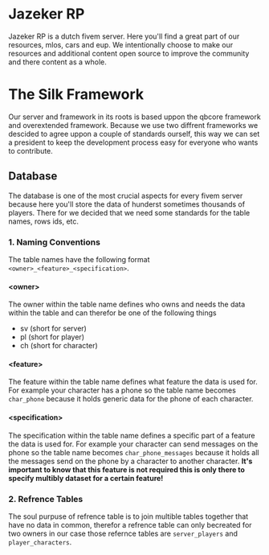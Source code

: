 # Jazeker RP

Jazeker RP is a dutch fivem server. Here you'll find a great part of our resources, mlos, cars and eup. We intentionally choose to make our resources and additional content open source to improve the community and there content as a whole.

# The Silk Framework
Our server and framework in its roots is based uppon the qbcore framework and overextended framework. Because we use two diffrent frameworks we descided to agree uppon a couple of standards ourself, this way we can set a president to keep the development process easy for everyone who wants to contribute.

## Database
The database is one of the most crucial aspects for every fivem server because here you'll store the data of hunderst sometimes thousands of players. There for we decided that we need some standards for the table names, rows ids, etc.

### 1. Naming Conventions
The table names have the following format `<owner>_<feature>_<specification>`.

#### \<owner\>
The owner within the table name defines who owns and needs the data within the table and can therefor be one of the following things
- sv (short for server)
- pl (short for player)
- ch (short for character)

#### \<feature\>
The feature within the table name defines what feature the data is used for. For example your character has a phone so the table name becomes `char_phone` because it holds generic data for the phone of each character.

#### \<specification\>
The specification within the table name defines a specific part of a feature the data is used for. For example your character can send messages on the phone so the table name becomes `char_phone_messages` because it holds all the messages send on the phone by a character to another character. **It's important to know that this feature is not required this is only there to specify multibly dataset for a certain feature!**

### 2. Refrence Tables
The soul purpuse of refrence table is to join multible tables together that have no data in common, therefor a refrence table can only becreated for two owners in our case those refernce tables are `server_players` and `player_characters`.
